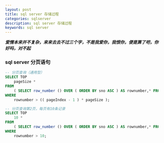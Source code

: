 ```yaml
---
layout: post
title: sql server 存储过程
categories: sqlserver
description: sql server 存储过程
keywords: sql server
---
```


***爱情本来并不复杂，来来去去不过三个字，不是我爱你，我恨你，便是算了吧，你好吗，对不起***  

### sql server 分页语句
```sql
-- 分页查询（通用型）
SELECT TOP
	pageSize * 
FROM
	( SELECT row_number () OVER ( ORDER BY sno ASC ) AS rownumber,* FROM student ) temp_row 
WHERE
	rownumber > (( pageIndex - 1 ) * pageSize );

-- 分页查询第2页，每页有10条记录
SELECT TOP
	10 * 
FROM
	( SELECT row_number () OVER ( ORDER BY sno ASC ) AS rownumber,* FROM student ) temp_row 
WHERE
	rownumber > 10;
```











